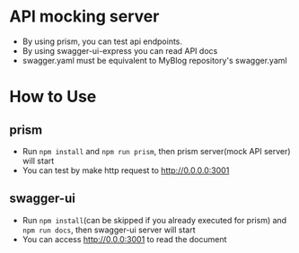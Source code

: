 # API mocking server
- By using prism, you can test api endpoints.
- By using swagger-ui-express you can read API docs
- swagger.yaml must be equivalent to MyBlog repository's swagger.yaml

# How to Use
## prism
- Run `npm install` and `npm run prism`, then prism server(mock API server) will start
- You can test by make http request to http://0.0.0.0:3001

## swagger-ui
- Run `npm install`(can be skipped if you already executed for prism) and `npm run docs`, then swagger-ui server will start
- You can access http://0.0.0:3001 to read the document